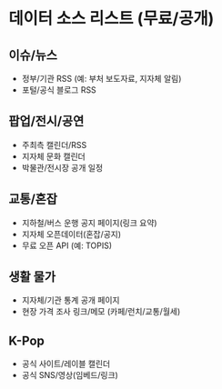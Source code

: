 # 데이터 소스 리스트 (무료/공개)

## 이슈/뉴스
- 정부/기관 RSS (예: 부처 보도자료, 지자체 알림)
- 포털/공식 블로그 RSS

## 팝업/전시/공연
- 주최측 캘린더/RSS
- 지자체 문화 캘린더
- 박물관/전시장 공개 일정

## 교통/혼잡
- 지하철/버스 운행 공지 페이지(링크 요약)
- 지자체 오픈데이터(혼잡/공지)
- 무료 오픈 API (예: TOPIS)

## 생활 물가
- 지자체/기관 통계 공개 페이지
- 현장 가격 조사 링크/메모 (카페/런치/교통/월세)

## K-Pop
- 공식 사이트/레이블 캘린더
- 공식 SNS/영상(임베드/링크)
